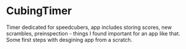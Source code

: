 # CubingTimer
Timer dedicated for speedcubers, app includes storing scores, new scrambles, preinspection - things I found important for an app like that. Some first steps with desgining app from a scratch.
